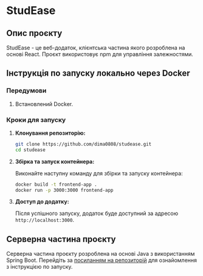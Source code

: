 # StudEase

## Опис проєкту

StudEase - це веб-додаток, клієнтська частина якого розроблена на основі React. Проєкт
використовує npm для управління залежностями.

## Інструкція по запуску локально через Docker

### Передумови

1. Встановлений Docker.

### Кроки для запуску

1. **Клонування репозиторію:**

   ```sh
   git clone https://github.com/dima0808/studease.git
   cd studease
   ```

2. **Збірка та запуск контейнера:**

   Виконайте наступну команду для збірки та запуску контейнера:

   ```sh
   docker build -t frontend-app .
   docker run -p 3000:3000 frontend-app
   ```

3. **Доступ до додатку:**

   Після успішного запуску, додаток буде доступний за адресою `http://localhost:3000`.

## Серверна частина проєкту

Серверна частина проєкту розроблена на основі Java з використанням Spring Boot. Перейдіть
за [посиланням на репозиторій](https://github.com/dima0808/studease-backend) для ознайомлення з
інструкцією по запуску.
